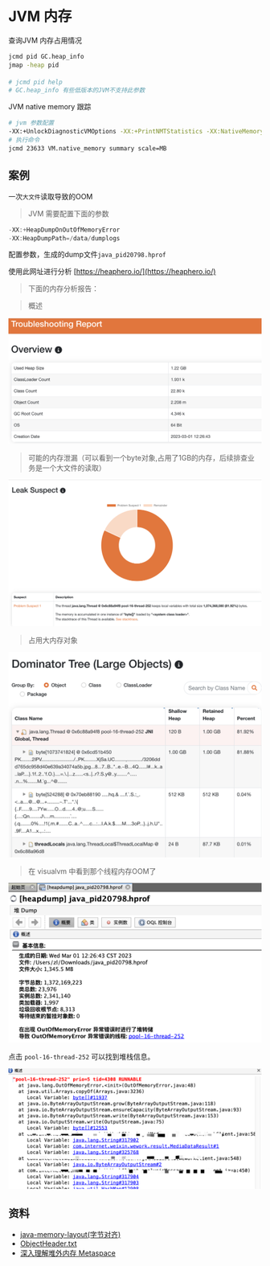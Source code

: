 # JVM 内存

查询JVM 内存占用情况
```sh
jcmd pid GC.heap_info
jmap -heap pid

# jcmd pid help
# GC.heap_info 有些低版本的JVM不支持此参数
```

JVM native memory 跟踪

```sh
# jvm 参数配置
-XX:+UnlockDiagnosticVMOptions -XX:+PrintNMTStatistics -XX:NativeMemoryTracking=[off | summary | detail]
# 执行命令
jcmd 23633 VM.native_memory summary scale=MB
```

## 案例

一次`大文件`读取导致的OOM

> JVM 需要配置下面的参数
```java
-XX:+HeapDumpOnOutOfMemoryError
-XX:HeapDumpPath=/data/dumplogs
```

配置参数，生成的dump文件`java_pid20798.hprof`

使用此网址进行分析 [https://heaphero.io/](https://heaphero.io/)

> 下面的内存分析报告：

> 概述

![report.png](./images/memory-analyze/report.png)

> 可能的内存泄漏（可以看到一个byte对象,占用了1GB的内存，后续排查业务是一个大文件的读取）

![leak-suspect.png](./images/memory-analyze/leak-suspect.png)

> 占用大内存对象

![dominator-tree.png](./images/memory-analyze/dominator-tree.png)


> 在 visualvm 中看到那个线程内存OOM了

![visualvm-hprof.png](./images/memory-analyze/visualvm-hprof.png)


点击 `pool-16-thread-252` 可以找到堆栈信息。

![thread-stack.png](./images/memory-analyze/thread-stack.png)

## 资料

- [java-memory-layout(字节对齐)](https://www.baeldung.com/java-memory-layout)
- [ObjectHeader.txt](https://gist.github.com/arturmkrtchyan/43d6135e8a15798cc46c)
- [深入理解堆外内存 Metaspace](https://www.javadoop.com/post/metaspace)